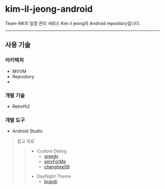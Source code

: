 # kim-il-jeong-android
Team-NK의 일정 관리 서비스 Kim il jeong의 Android repository입니다.

---

## 사용 기술

### 아키텍처
- MVVM
- Repository
- 

### 개발 기술
- Retrofit2

### 개발 도구
- Android Studio

> 참고 자료
> > - Custom Dialog
> >   - [greedy](https://greedy0110.tistory.com/70)
> >   - [onlyForMe](https://onlyfor-me-blog.tistory.com/335)
> >   - [changhee09](https://velog.io/@changhee09/%EC%95%88%EB%93%9C%EB%A1%9C%EC%9D%B4%EB%93%9C-ViewModel)
> 
> > - DayNight Theme
> >   - [brandi](https://labs.brandi.co.kr/2019/12/19/kimby.html#h5) 
